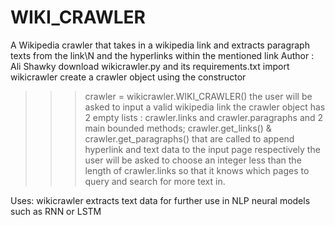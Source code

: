 # WIKI_CRAWLER
A Wikipedia crawler that takes in a wikipedia link and extracts paragraph texts from the link\N and the hyperlinks within the mentioned link
Author : Ali Shawky
download wikicrawler.py and its requirements.txt 
import wikicrawler
create a crawler object using the constructor 
>>> crawler = wikicrawler.WIKI_CRAWLER()
the user will be asked to input a valid wikipedia link 
the crawler object has 2 empty lists : crawler.links and crawler.paragraphs and 2 main bounded methods; crawler.get_links() & crawler.get_paragraphs() that are called to append hyperlink and text data to the input page respectively
the user will be asked to choose an integer less than the length of crawler.links so that it knows which pages to query and search for more text in.

Uses: wikicrawler extracts text data for further use in NLP neural models such as RNN or LSTM
